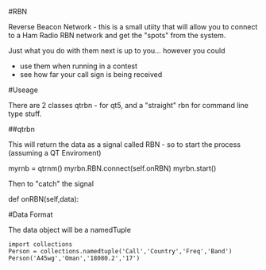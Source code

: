#RBN

Reverse Beacon Network - this is a small utiity that will allow you to connect to a Ham Radio RBN network and get the "spots" from the system.

Just what you do with them next is up to you... however you could

  -  use them when running in a contest 
  -  see how far your call sign is being received

#Useage

There are 2 classes qtrbn - for qt5, and a "straight" rbn for command line type stuff.

##qtrbn

This will return the data as a signal called RBN - so to start the process (assuming a QT Enviroment)

   myrnb = qtrnm()
   myrbn.RBN.connect(self.onRBN)
   myrbn.start()


Then to "catch" the signal

   def onRBN(self,data):



#Data Format

The data object will be a namedTuple

    import collections
    Person = collections.namedtuple('Call','Country','Freq','Band')
    Person('A45wg','Oman','18080.2','17')


     
